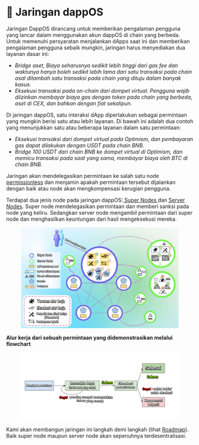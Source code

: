 # 📡 Jaringan dappOS

Jaringan DappOS dirancang untuk memberikan pengalaman pengguna yang lancar dalam menggunakan akun dappOS di chain yang berbeda. Untuk memenuhi persyaratan menjalankan dApps saat ini dan memberikan pengalaman pengguna sebaik mungkin, jaringan harus menyediakan dua layanan dasar ini:

* _Bridge aset, Biaya seharusnya sedikit lebih tinggi dari gas fee dan waktunya hanya boleh sedikit lebih lama dari satu transaksi pada chain asal ditambah satu transaksi pada chain yang dituju dalam banyak kasus._
* _Eksekusi transaksi pada on-chain dari dompet virtual. Pengguna wajib diizinkan membayar biaya gas dengan token pada chain yang berbeda, aset di CEX, dan bahkan dengan fiat sekalipun._

Di jaringan dappOS, satu interaksi dApp diperlakukan sebagai permintaan yang mungkin berisi satu atau lebih layanan. Di bawah ini adalah dua contoh yang menunjukkan satu atau beberapa layanan dalam satu permintaan:

* _Eksekusi transaksi dari dompet virtual pada Optimism, dan pembayaran gas dapat dilakukan dengan USDT pada chain BNB._
* _Bridge 100 USDT dari chain BNB ke dompet virtual di Optimism, dan memicu transaksi pada saat yang sama, membayar biaya oleh BTC di chain BNB._

Jaringan akan mendelegasikan permintaan ke salah satu node [permissionless](https://mmsi.binus.ac.id/2021/10/14/blockchain-use-cases-di-bidang-ekonomi-dan-bisnis-blockchain-seri-3/) dan menjamin apakah permintaan tersebut dijalankan dengan baik atau node akan mengkompensasi kerugian pengguna.

Terdapat dua jenis node pada jaringan dappOS:[ Super Nodes ](super-nodes.md)dan [Server Nodes](server-nodes.md). Super node mendelegasikan permintaan dan memberi sanksi pada node yang keliru. Sedangkan server node mengambil permintaan dari super node dan menghasilkan keuntungan dari hasil mengeksekusi mereka.

<figure><img src="../.gitbook/assets/WhatsApp Image 2023-02-11 at 10.05.46.jpg" alt=""><figcaption></figcaption></figure>

**Alur kerja dari sebuah permintaan yang didemonstrasikan melalui flowchart**

<figure><img src="../.gitbook/assets/WhatsApp Image 2023-02-11 at 10.28.33.jpg" alt=""><figcaption></figcaption></figure>

Kami akan membangun jaringan ini langkah demi langkah (lihat [Roadmap](roadmap.md)). Baik super node maupun server node akan sepenuhnya terdesentralisasi.
